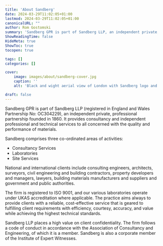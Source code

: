 ```yaml
---
title: 'About Sandberg'
date: 2024-03-29T11:02:05+01:00
lastmod: 2024-03-29T11:02:05+01:00
canonicalURL: ""
author: Rom Gostomski
summary: 'Sandberg GPR is part of Sandberg LLP, an independent private, professional partnership founded in 1860 providing consultancy and independent professional services.'
ShowReadingTime: false
HideMeta: true
ShowToc: true
tocopen: true

tags: []
categories: []

cover:
    image: images/about/sandberg-cover.jpg
    caption: ''
    alt: 'Black and wight aerial view of London with Sandberg logo and Materials Consultancy · Testing · Inspection · Investigation overlaid. '

draft: false
---
```

Sandberg GPR is part of Sandberg LLP (registered in England and Wales Partnership No: OC304229), an independent private, professional partnership founded in 1860. It provides consultancy and independent professional and technical services to all concerned with the quality and performance of materials.

Sandberg comprises three co-ordinated areas of activities:

- Consultancy Services
- Laboratories
- Site Services

National and international clients include consulting engineers, architects, surveyors, civil engineering and building contractors, property developers and managers, lawyers, building materials manufacturers and suppliers and government and public authorities.

The firm is registered to ISO 9001, and our various laboratories operate under UKAS accreditation where applicable. The practice aims always to provide clients with a reliable, cost-effective service that is geared to fulfilling client requirements with efficiency, courtesy, accuracy, and value while achieving the highest technical standards.

Sandberg LLP places a high value on client confidentiality. The firm follows a code of conduct in accordance with the Association of Consultancy and Engineering, of which it is a member. Sandberg is also a corporate member of the Institute of Expert Witnesses.
